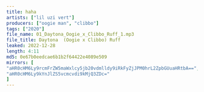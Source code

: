 ```yaml
---
title: haha
artists: ["lil uzi vert"]
producers: ["oogie man", "clibbo"]
tags: ["2020"]
file_name: 01_Daytona_Oogie_x_Clibbo_Ruff_1.mp3
file_title: Daytona  (Oogie x Clibbo) Ruff
leaked: 2022-12-28
length: 4:11
md5: 0e67b0eedcae6b1b2f64422e4089e509
mirrors: [
"aHR0cHM6Ly9rcmFrZW5maWxlcy5jb20vdmlldy9iRkFyZjJPM0hrL2ZpbGUuaHRtbA==",
"aHR0cHM6Ly9kYnJlZS5vcmcvdi9kMjQ3ZDc="
]
---
```

